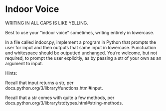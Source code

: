 # Indoor Voice

WRITING IN ALL CAPS IS LIKE YELLING.

Best to use your “indoor voice” sometimes, writing entirely in lowercase.

In a file called indoor.py, implement a program in Python that prompts the user for input and then outputs that same input in lowercase. Punctuation and whitespace should be outputted unchanged. You’re welcome, but not required, to prompt the user explicitly, as by passing a str of your own as an argument to input.

Hints:

Recall that input returns a str, per docs.python.org/3/library/functions.html#input.

Recall that a str comes with quite a few methods, per docs.python.org/3/library/stdtypes.html#string-methods.
